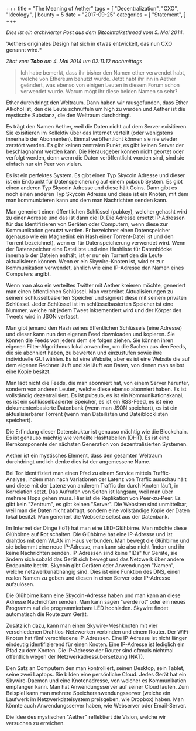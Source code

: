 +++
title = "The Meaning of Aether"
tags = [
    "Decentralization",
    "CXO",
    "Ideology",
]
bounty = 5
date = "2017-09-25"
categories = [
    "Statement",
]
+++

*Dies ist ein archivierter Post aus dem Bitcointalksthread vom 5. Mai 2014.*

'Aethers originales Design hat sich in etwas entwickelt, das nun CXO genannt wird.*

*Zitat von: **Tobo** am 4. Mai 2014 um 02:11:12 nachmittags*
> Ich habe bemerkt, dass ihr bisher den Namen ether verwendet habt, welche von Ethereum benutzt wurde.
Jetzt habt ihr ihn in Aether geändert, was ebenso von einigen Leuten in diesem Forum schon verwendet wurde. 
Warum mögt ihr diese beiden Namen so sehr?

Ether durchdringt den Weltraum. Dann haben wir rausgefunden, dass Ether Alkohol ist, den die Leute schnüffeln um high zu werden und Aether ist die mystische Substanz, die den Weltraum durchdringt.

Es trägt den Namen Aether, weil die Daten nicht auf dem Server exisitieren. Sie exisitieren im Kollektiv über das Internet verteilt (oder wenigstens innerhalb der Abonnenten). Einmal veröffentlicht können sie nie wieder zerstört werden. Es gibt keinen zentralen Punkt, es gibt keinen Server der beschlagnahmt werden kann. Die Herausgeber können nicht geortet oder verfolgt werden, denn wenn die Daten veröffentlicht worden sind, sind sie einfach nur ein Peer von vielen.

Es ist ein perfektes System. Es gibt einen Typ Skycoin Adresse und dieser ist ein Endpunkt für Datenspeicherung auf einem 
pubsub System. Es gibt einen anderen Typ Skycoin Adresse und diese hält Coins. Dann gibt es noch einen anderen Typ Skycoin Adresse und diese ist ein Knoten, mit dem man kommunizieren kann und dem man Nachrichten senden kann.

Man generiert einen öffentlichen Schlüssel (pubkey), welcher gehasht wird zu einer Adresse und das ist dann die ID.
Die Adresse ersetzt IP-Adressen für das Identifizieren von Geräten oder Computern, wenn diese zur Kommunikation genutzt werden. Er bezeichnet einen Datenspeicher (genauso wie ein Magnetlink ein Hash einer Torrent-Datei ist und den Torrent bezeichnet), wenn er für Datenspeicherung verwendet wird. Wenn der Datenspeicher eine Dateiliste und eine Hashliste für Datenblöcke innerhalb der Dateien enthält, ist er nur ein Torrent den die Leute aktualisieren können. Wenn er ein Skywire-Knoten ist, wird er zur Kommunikation verwendet, ähnlich wie eine IP-Adresse den Namen eines Computers angibt.

Wenn man also ein verteiltes Twitter mit Aether kreieren möchte, generiert man einen öffentlichen Schlüssel. 
Man verbreitet Aktualisierungen zu seinem schlüsselbasierten Speicher und signiert diese mit seinem privaten Schlüssel. 
Jeder Schlüssel ist im schlüsselbasierten Speicher ist eine Nummer, welche mit jedem Tweet inkrementiert wird und der 
Körper des Tweets wird in JSON verfasst.

Man gibt jemand den Hash seines öffentlichen Schlüssels (eine Adresse) und dieser kann nun den eigenen Feed downloaden 
und kopieren. Sie können die Feeds von jedem dem sie folgen ziehen. Sie können ihren eigenen Filter-Algorithmus lokal anwenden, um die Sachen aus den Feeds, die sie abonniert haben, zu bewerten und einzustufen sowie ihre individuelle GUI wählen. Es ist eine Website, aber es ist eine Website die auf dem eigenen Rechner läuft und sie läuft von Daten, von denen man selbst eine Kopie besitzt.

Man lädt nicht die Feeds, die man abonniert hat, von einem Server herunter, sondern 
von anderen Leuten, welche diese ebenso abonniert haben. Es ist vollständig dezentralisiert.
Es ist pubsub, es ist ein Kommunikationskanal, es ist ein schlüsselbasierter Speicher, es ist ein RSS-Feed, es ist 
eine dokumentenbasierte Datenbank (wenn man JSON speichert), es ist ein aktualisierbarer Torrent (wenn man Dateilisten und Dateiblocklisten speichert).

Die Erfindung dieser Datenstruktur ist genauso mächtig wie die Blockchain. Es ist genauso 
mächtig wie verteilte Hashtabellen (DHT). Es ist eine Kernkomponente der nächsten Generation von
dezentralisierten Systemen.

Aether ist ein mystisches Element, dass den gesamten Weltraum durchdringt und ich denke dies
ist der angemessene Name.

Bei Tor identifiziert man einen Pfad zu einem Service mittels Traffic-Analyse, indem 
man nach Variationen der Latenz von Traffic ausschau hält und diese mit der Latenz von
anderem Traffic der durch Knoten läuft, in Korrelation setzt. Das Aufrufen von Seiten ist langsam, weil
man über mehrere Hops gehen muss. Hier ist die Replikation von Peer-zu-Peer. 
Es gibt kein "Zentrum", es gibt keinen "Server". Die Websiten sind unmittelbar, weil man die Daten nicht abfragt, sondern eine vollständige Kopie der Daten lokal besitzt. Man generiert die Webseite selbst aus der Datenbank.

Im Internet der Dinge (IoT) hat man eine LED-Glühbirne. Man möchte diese Glühbirne auf Rot schalten.
Die Glühbirne hat eine IP-Adresse und ist drahtlos mit dem WLAN im Haus verbunden. Man bewegt die 
Glühbirne und sie bekommt eine neue IP-Adresse, man kann sie also nicht finden und ihr keine Nachrichten senden.
IP-Adressen sind keine "IDs" für Geräte, sie ändern sich sobald das Gerät sich bewegt und das Netzwerk 
über andere Endpunkte betritt. Skycoin gibt Geräten oder Anwendungen "Namen", welche netzwerkunabhängig sind.
Dies ist eine Funktion des DNS, einen realen Namen zu geben und diesen in einen Server oder IP-Adresse aufzulösen.

Die Glühbirne kann eine Skycoin-Adresse haben und man kann an diese Adresse Nachrichten senden.
Man kann sagen "werde rot" oder ein neues Programm auf die programmierbare LED hochladen. Skywire findet
automatisch die Route zum Gerät.

Zusätzlich dazu, kann man einen Skywire-Meshknoten mit vier verschiedenen Drahtlos-Netzwerken verbinden und einem Router.
Der WiFi-Knoten hat fünf verschiedene IP-Adressen. Eine IP-Adresse ist nicht länger eindeutig identifizierend für
einen Knoten. Eine IP-Adresse ist lediglich ein Pfad zu dem Knoten. Die IP-Adresse der Router sind oftmals nichtmal
öffentlich wegen der Netzwerkadressübersetzung (NAT).

Den Satz an Computern den man kontrolliert, seinen Desktop, sein Tablet, seine zwei Laptops.
Sie bilden eine persönliche Cloud. Jedes Gerät hat ein Skywire-Daemon und eine Knotenadresse, 
von welcher es Kommunikation empfangen kann. Man hat Anwendungsserver auf seiner Cloud laufen. Zum Beispiel kann
man mehrere Speicheranwendungsserver (welche ein Laufwerk im Netzwerkdateisystem preisgeben, wie Dropbox) haben. 
Man könnte auch Anwendungsserver haben, wie Webserver oder Email-Server.

Die Idee des mystischen "Aether" reflektiert die Vision, welche wir versuchen zu erreichen.
